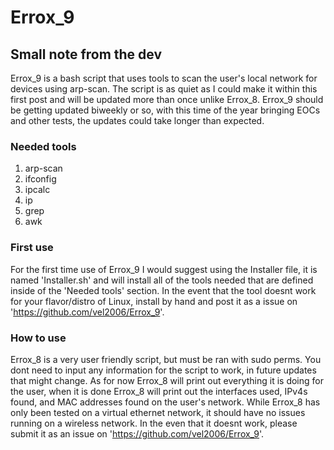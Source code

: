 # Errox_9
## Small note from the dev
Errox_9 is a bash script that uses tools to scan the user's local network for devices using arp-scan. The script is as quiet as I could make it within this first post and will be updated more than once unlike Errox_8. Errox_9 should be getting updated biweekly or so, with this time of the year bringing EOCs and other tests, the updates could take longer than expected.

### Needed tools
1) arp-scan
2) ifconfig
3) ipcalc
4) ip
5) grep
6) awk

### First use
For the first time use of Errox_9 I would suggest using the Installer file, it is named 'Installer.sh' and will install all of the tools needed that are defined inside of the 'Needed tools' section. In the event that the tool doesnt work for your flavor/distro of Linux, install by hand and post it as a issue on 'https://github.com/vel2006/Errox_9'. 

### How to use
Errox_8 is a very user friendly script, but must be ran with sudo perms. You dont need to input any information for the script to work, in future updates that might change. As for now Errox_8 will print out everything it is doing for the user, when it is done Errox_8 will print out the interfaces used, IPv4s found, and MAC addresses found on the user's network. While Errox_8 has only been tested on a virtual ethernet network, it should have no issues running on a wireless network. In the even that it doesnt work, please submit it as an issue on 'https://github.com/vel2006/Errox_9'.
